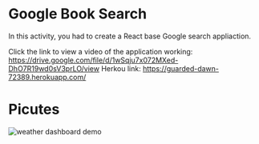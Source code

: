 # Google Book Search

In this activity, you had to create a React base Google search appliaction. 

Click the link to view a video of the application working: https://drive.google.com/file/d/1wSqju7x072MXed-DhO7R19wd0sV3prLO/view
Herkou link: https://guarded-dawn-72389.herokuapp.com/

# Picutes
![weather dashboard demo](Gooogle-book-search/google1.JPG)
